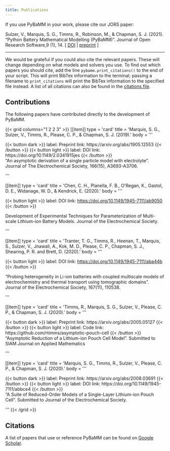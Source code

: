 ```yaml
---
title: Publications
---
```

If you use PyBaMM in your work, please cite our JORS paper:

Sulzer, V., Marquis, S. G., Timms, R., Robinson, M., & Chapman, S. J. (2021).  “Python Battery Mathematical Modelling (PyBaMM)”. Journal of Open Research Software,9 (1), 14. [ [DOI](https://doi.org/10.5334/jors.309) | [preprint](https://ecsarxiv.org/67ckj/) ]

---

We would be grateful if you could also cite the relevant papers. These will change depending on what models and solvers you use. To find out which
papers you should cite, add the line `pybamm.print_citations()` to the end of your script. This will print BibTex information to the terminal; passing
a filename to `print_citations` will print the BibTex information to the specified file instead. A list of all citations can also be found in the [citations file](https://github.com/pybamm-team/PyBaMM/blob/develop/pybamm/CITATIONS.bib).

## Contributions

The following papers have contributed directly to the development of PyBaMM.


{{< grid columns="1 2 2 3" >}}
[[item]]
type = 'card'
title = 'Marquis,  S.  G., Sulzer, V.,  Timms,  R.,  Please,  C.  P.,  &  Chapman,  S.  J.  (2019).'
body = '''
<div class="custom-flex-btns">
{{< button dark >}}
label: Preprint
link: https://arxiv.org/abs/1905.12553
{{< /button >}}
{{< button light >}}
label: DOI
link: https://doi.org/10.1149/2.0341915jes
{{< /button >}}
</div>
“An  asymptotic derivation of a single particle model with electrolyte”. Journal of The Electrochemical Society, 166(15), A3693-A3706.

'''

[[item]]
type = 'card'
title = 'Chen, C. H., Planella, F. B., O’Regan, K., Gastol, D. E., Widanage, W. D., & Kendrick, E. (2020).'
body = '''
<div class="custom-flex-btns">

{{< button light >}}
label: DOI
link: https://doi.org/10.1149/1945-7111/ab9050
{{< /button >}}
</div>
Development of Experimental Techniques for Parameterization of Multi-scale Lithium-ion Battery Models. Journal of the Electrochemical Society.

'''

[[item]]
type = 'card'
title = 'Tranter, T. G., Timms, R., Heenan, T., Marquis, S., Sulzer, V., Jnawali, A., Kok, M. D., Please, C. P., Chapman, S. J., Shearing, P. R. and Brett, D. (2020).'
body = '''
<div class="custom-flex-btns">

{{< button light >}}
label: DOI
link: https://doi.org/10.1149/1945-7111/aba44b
{{< /button >}}
</div>
“Probing heterogeneity in Li-ion batteries with coupled multiscale models of electrochemistry and thermal transport using tomographic domains”. Journal of the Electrochemical Society, 167(11), 110538.

'''

[[item]]
type = 'card'
title = 'Timms, R., Marquis, S. G., Sulzer, V., Please, C. P., & Chapman, S. J. (2020).'
body = '''
<div class="custom-flex-btns">
{{< button dark >}}
label: Preprint
link: https://arxiv.org/abs/2005.05127
{{< /button >}}
{{< button light >}}
label: Code
link: https://github.com/rtimms/asymptotic-pouch-cell
{{< /button >}}
</div>
“Asymptotic Reduction of a Lithium-ion Pouch Cell Model”. Submitted to SIAM Journal on Applied Mathematics

'''

[[item]]
type = 'card'
title = 'Marquis, S. G., Timms, R., Sulzer, V., Please, C. P., & Chapman, S. J. (2020).'
body = '''
<div class="custom-flex-btns">
{{< button dark >}}
label: Preprint
link: https://arxiv.org/abs/2008.03691
{{< /button >}}
{{< button light >}}
label: DOI
link: https://doi.org/10.1149/1945-7111/abbce4
{{< /button >}}
</div>
 “A Suite of Reduced-Order Models of a Single-Layer Lithium-ion Pouch Cell”. Submitted to Journal of the Electrochemical Society.

'''
{{< /grid >}}



## Citations

A list of papers that use or reference PyBaMM can be found on [Google Scholar](https://scholar.google.com/scholar?oi=bibs&hl=en&cites=798200737450391820).

